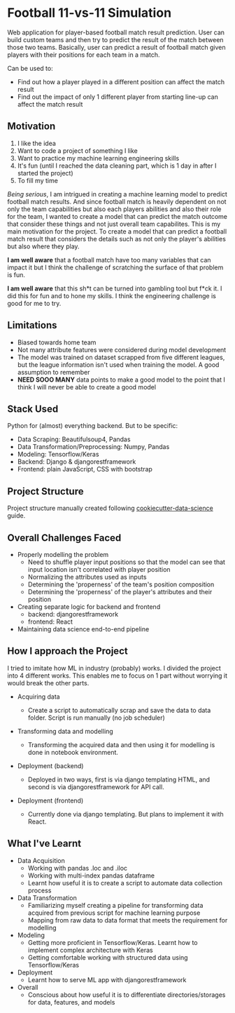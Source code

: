 # Football 11-vs-11 Simulation

<!-- Implement badges: https://shields.io -->

Web application for player-based football match result prediction. User can build custom teams and then try to predict the result of the match between those two teams. Basically, user can predict a result of football match given players with their positions for each team in a match.

Can be used to:

- Find out how a player played in a different position can affect the match result
- Find out the impact of only 1 different player from starting line-up can affect the match result

## Motivation

1. I like the idea
2. Want to code a project of something I like
3. Want to practice my machine learning engineering skills
4. It's fun (until I reached the data cleaning part, which is 1 day in after I started the project)
5. To fill my time

*Being serious*, I am intrigued in creating a machine learning model to predict football match results. And since football match is heavily dependent on not only the team capabilities but also each players abilities and also their role for the team, I wanted to create a model that can predict the match outcome that consider these things and not just overall team capabilites. This is my main motivation for the project. To create a model that can predict a football match result that considers the details such as not only the player's abilities but also where they play.

**I am well aware** that a football match have too many variables that can impact it but I think the challenge of scratching the surface of that problem is fun.

**I am well aware** that this sh\*t can be turned into gambling tool but f\*ck it. I did this for fun and to hone my skills. I think the engineering challenge is good for me to try.

## Limitations

- Biased towards home team
- Not many attribute features were considered during model development
- The model was trained on dataset scrapped from five different leagues, but the league information isn't used when training the model. A good assumption to remember
- **NEED SOOO MANY** data points to make a good model to the point that I think I will never be able to create a good model

## Stack Used

Python for (almost) everything backend. But to be specific:

- Data Scraping: Beautifulsoup4, Pandas
- Data Transformation/Preprocessing: Numpy, Pandas
- Modeling: Tensorflow/Keras
- Backend: Django & djangorestframework
- Frontend: plain JavaScript, CSS with bootstrap

## Project Structure

Project structure manually created following [cookiecutter-data-science](https://drivendata.github.io/cookiecutter-data-science/#directory-structure) guide.

<!-- Insert ilustrasi project structure  -->

## Overall Challenges Faced

- Properly modelling the problem
  - Need to shuffle player input positions so that the model can see that input location isn't correlated with player position
  - Normalizing the attributes used as inputs
  - Determining the 'properness' of the team's position composition
  - Determining the 'properness' of the player's attributes and their position
- Creating separate logic for backend and frontend
  - backend: djangorestframework
  - frontend: React
- Maintaining data science end-to-end pipeline

## How I approach the Project

I tried to imitate how ML in industry (probably) works. I divided the project into 4 different works. This enables me to focus on 1 part without worrying it would break the other parts.

- Acquiring data
  - Create a script to automatically scrap and save the data to data folder. Script is run manually (no job scheduler)

- Transforming data and modelling
  - Transforming the acquired data and then using it for modelling is done in notebook environment.

- Deployment (backend)
  - Deployed in two ways, first is via django templating HTML, and second is via djangorestframework for API call.

- Deployment (frontend)
  - Currently done via django templating. But plans to implement it with React.

## What I've Learnt

- Data Acquisition
  - Working with pandas .loc and .iloc
  - Working with multi-index pandas dataframe
  - Learnt how useful it is to create a script to automate data collection process
- Data Transformation
  - Familiarizing myself creating a pipeline for transforming data acquired from previous script for machine learning purpose
  - Mapping from raw data to data format that meets the requirement for modelling
- Modeling
  - Getting more proficient in Tensorflow/Keras. Learnt how to implement complex architecture with Keras
  - Getting comfortable working with structured data using Tensorflow/Keras
- Deployment
  - Learnt how to serve ML app with djangorestframework
- Overall
  - Conscious about how useful it is to differentiate directories/storages for data, features, and models

<!-- 
## Images/Illustration

- Workflow from data acquisition to model deployment
- About data acquisition
- About data transformation
- About separated workflow for
  - Data acquisition/engineering
  - Modelling
  - Deployment/Web development
    - Frontend
    - Backend
- Model architecture plot -->
